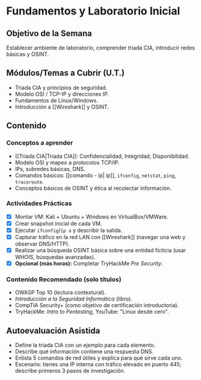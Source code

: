 # Fundamentos y Laboratorio Inicial

## Objetivo de la Semana
Establecer ambiente de laboratorio, comprender triada CIA, introducir redes básicas y OSINT.

## Módulos/Temas a Cubrir (U.T.)
- Triada CIA y principios de seguridad.
- Modelo OSI / TCP-IP y direcciones IP.
- Fundamentos de Linux/Windows.
- Introducción a [[Wireshark]] y OSINT.

## Contenido

### Conceptos a aprender
- [[Triada CIA|Triada CIA]]: Confidencialidad, Integridad, Disponibilidad.
- Modelo OSI y mapeo a protocolos TCP/IP.
- IPs, subredes básicas, DNS.
- Comandos básicos: [[comando - ip| ip]], `ifconfig`, `netstat`, `ping`, `traceroute`.
- Conceptos básicos de OSINT y ética al recolectar información.

### Actividades Prácticas
- [x] Montar VM: Kali + Ubuntu + Windows en VirtualBox/VMWare.
- [x] Crear snapshot inicial de cada VM.
- [x] Ejecutar `ifconfig`/`ip a` y describir la salida.
- [x] Capturar tráfico en la red LAN con [[Wireshark]] (navegar una web y observar DNS/HTTP).
- [x] Realizar una búsqueda OSINT básica sobre una entidad ficticia (usar WHOIS, búsquedas avanzadas).
- [x] **Opcional (más horas):** Completar TryHackMe *Pre Security*.

### Contenido Recomendado (solo títulos)
- OWASP Top 10 (lectura contextural).
- *Introducción a la Seguridad Informática* (libro).
- CompTIA Security+ (como objetivo de certificación introductoria).
- TryHackMe: *Intro to Pentesting*, YouTube: "Linux desde cero".

## Autoevaluación Asistida
- Define la triada CIA con un ejemplo para cada elemento.
- Describe qué información contiene una respuesta DNS.
- Enlista 5 comandos de red útiles y explica para qué sirve cada uno.
- Escenario: tienes una IP interna con tráfico elevado en puerto 445; describe primeros 3 pasos de investigación.
